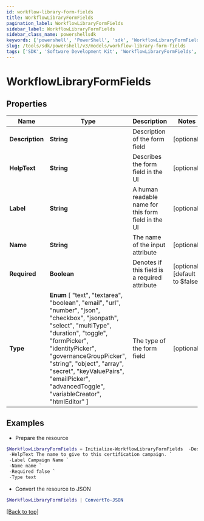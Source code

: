 ```yaml
---
id: workflow-library-form-fields
title: WorkflowLibraryFormFields
pagination_label: WorkflowLibraryFormFields
sidebar_label: WorkflowLibraryFormFields
sidebar_class_name: powershellsdk
keywords: ['powershell', 'PowerShell', 'sdk', 'WorkflowLibraryFormFields', 'WorkflowLibraryFormFields'] 
slug: /tools/sdk/powershell/v3/models/workflow-library-form-fields
tags: ['SDK', 'Software Development Kit', 'WorkflowLibraryFormFields', 'WorkflowLibraryFormFields']
---
```



# WorkflowLibraryFormFields

## Properties

Name | Type | Description | Notes
------------ | ------------- | ------------- | -------------
**Description** | **String** | Description of the form field | [optional] 
**HelpText** | **String** | Describes the form field in the UI | [optional] 
**Label** | **String** | A human readable name for this form field in the UI | [optional] 
**Name** | **String** | The name of the input attribute | [optional] 
**Required** | **Boolean** | Denotes if this field is a required attribute | [optional] [default to $false]
**Type** |  **Enum** [  "text",    "textarea",    "boolean",    "email",    "url",    "number",    "json",    "checkbox",    "jsonpath",    "select",    "multiType",    "duration",    "toggle",    "formPicker",    "identityPicker",    "governanceGroupPicker",    "string",    "object",    "array",    "secret",    "keyValuePairs",    "emailPicker",    "advancedToggle",    "variableCreator",    "htmlEditor" ] | The type of the form field | [optional] 

## Examples

- Prepare the resource
```powershell
$WorkflowLibraryFormFields = Initialize-WorkflowLibraryFormFields  -Description First value to compare `
 -HelpText The name to give to this certification campaign. `
 -Label Campaign Name `
 -Name name `
 -Required false `
 -Type text
```

- Convert the resource to JSON
```powershell
$WorkflowLibraryFormFields | ConvertTo-JSON
```


[[Back to top]](#) 

